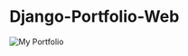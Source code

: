 # Django-Portfolio-Web
![My Portfolio](https://github.com/Adeen317/Django-Portfolio-Web/assets/112985225/f2048cb8-4c79-4895-ae4a-f1047c63d753)
